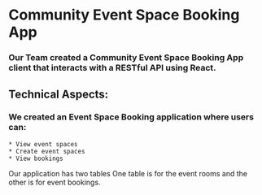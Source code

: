 # Community Event Space Booking App

### Our Team created a Community Event Space Booking App client that interacts with a RESTful API using React.

## Technical Aspects:

### We created an Event Space Booking application where users can:

    * View event spaces
    * Create event spaces
    * View bookings

Our application has two tables
One table is for the event rooms and the other is for event bookings.
